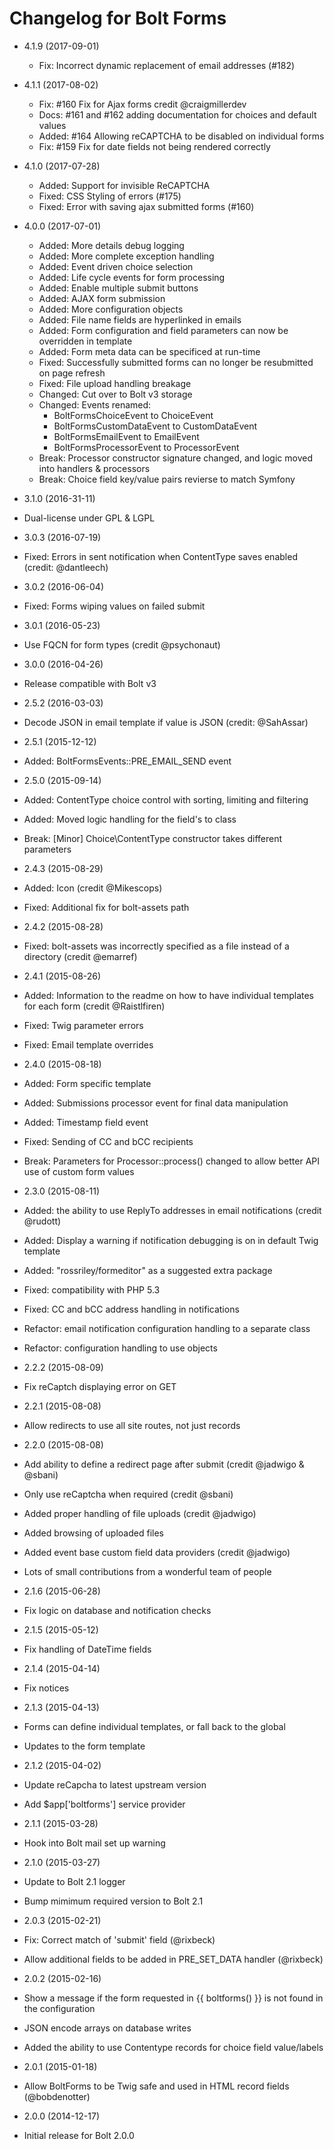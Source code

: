 # Changelog for Bolt Forms

* 4.1.9 (2017-09-01)
  * Fix: Incorrect dynamic replacement of email addresses (#182)

* 4.1.1 (2017-08-02)
  * Fix: #160 Fix for Ajax forms credit @craigmillerdev
  * Docs: #161 and #162 adding documentation for choices and default values
  * Added: #164 Allowing reCAPTCHA to be disabled on individual forms
  * Fix: #159 Fix for date fields not being rendered correctly

* 4.1.0 (2017-07-28)
  * Added: Support for invisible ReCAPTCHA
  * Fixed: CSS Styling of errors (#175)
  * Fixed: Error with saving ajax submitted forms (#160)
 
* 4.0.0 (2017-07-01)
  * Added: More details debug logging
  * Added: More complete exception handling
  * Added: Event driven choice selection
  * Added: Life cycle events for form processing
  * Added: Enable multiple submit buttons
  * Added: AJAX form submission
  * Added: More configuration objects
  * Added: File name fields are hyperlinked in emails
  * Added: Form configuration and field parameters can now be overridden in template
  * Added: Form meta data can be specificed at run-time
  * Fixed: Successfully submitted forms can no longer be resubmitted on page refresh
  * Fixed: File upload handling breakage
  * Changed: Cut over to Bolt v3 storage
  * Changed: Events renamed:
    * BoltFormsChoiceEvent to ChoiceEvent
    * BoltFormsCustomDataEvent to CustomDataEvent
    * BoltFormsEmailEvent to EmailEvent
    * BoltFormsProcessorEvent to ProcessorEvent
  * Break: Processor constructor signature changed, and logic moved into handlers & processors
  * Break: Choice field key/value pairs revierse to match Symfony

* 3.1.0 (2016-31-11)
 * Dual-license under GPL & LGPL

* 3.0.3 (2016-07-19)
 * Fixed: Errors in sent notification when ContentType saves enabled (credit: @dantleech)

* 3.0.2 (2016-06-04)
 * Fixed: Forms wiping values on failed submit

* 3.0.1 (2016-05-23)
 * Use FQCN for form types (credit @psychonaut)

* 3.0.0 (2016-04-26)
 * Release compatible with Bolt v3

* 2.5.2 (2016-03-03)
 * Decode JSON in email template if value is JSON (credit: @SahAssar)

* 2.5.1 (2015-12-12)
 * Added: BoltFormsEvents::PRE_EMAIL_SEND event

* 2.5.0 (2015-09-14)
 * Added: ContentType choice control with sorting, limiting and filtering
 * Added: Moved logic handling for the field's to class
 * Break: [Minor] Choice\ContentType constructor takes different parameters

* 2.4.3 (2015-08-29)
 * Added: Icon (credit @Mikescops)
 * Fixed: Additional fix for bolt-assets path

* 2.4.2 (2015-08-28)
 * Fixed: bolt-assets was incorrectly specified as a file instead of a directory (credit @emarref)

* 2.4.1 (2015-08-26)
 * Added: Information to the readme on how to have individual templates for each form (credit @Raistlfiren)
 * Fixed: Twig parameter errors
 * Fixed: Email template overrides

* 2.4.0 (2015-08-18)
 * Added: Form specific template 
 * Added: Submissions processor event for final data manipulation
 * Added: Timestamp field event
 * Fixed: Sending of CC and bCC recipients
 * Break: Parameters for Processor::process() changed to allow better API use of custom form values

* 2.3.0 (2015-08-11)
 * Added: the ability to use ReplyTo addresses in email notifications (credit @rudott)
 * Added: Display a warning if notification debugging is on in default Twig template 
 * Added: "rossriley/formeditor" as a suggested extra package
 * Fixed: compatibility with PHP 5.3
 * Fixed: CC and bCC address handling in notifications
 * Refactor: email notification configuration handling to a separate class
 * Refactor: configuration handling to use objects

* 2.2.2 (2015-08-09)
 * Fix reCaptch displaying error on GET
 
* 2.2.1 (2015-08-08)
 * Allow redirects to use all site routes, not just records

* 2.2.0 (2015-08-08)

 * Add ability to define a redirect page after submit (credit @jadwigo & @sbani)
 * Only use reCaptcha when required (credit @sbani)
 * Added proper handling of file uploads (credit @jadwigo)
 * Added browsing of uploaded files
 * Added event base custom field data providers (credit @jadwigo)
 * Lots of small contributions from a wonderful team of people
 
* 2.1.6 (2015-06-28)

 * Fix logic on database and notification checks

* 2.1.5 (2015-05-12)

 * Fix handling of DateTime fields

* 2.1.4 (2015-04-14)

 * Fix notices

* 2.1.3 (2015-04-13)

 * Forms can define individual templates, or fall back to the global
 * Updates to the form template 

* 2.1.2 (2015-04-02)

 * Update reCapcha to latest upstream version
 * Add $app['boltforms'] service provider
 
* 2.1.1 (2015-03-28)

 * Hook into Bolt mail set up warning

* 2.1.0 (2015-03-27)

 * Update to Bolt 2.1 logger
 * Bump mimimum required version to Bolt 2.1

* 2.0.3 (2015-02-21)

 * Fix: Correct match of 'submit' field (@rixbeck)
 * Allow additional fields to be added in PRE_SET_DATA handler (@rixbeck)

* 2.0.2 (2015-02-16)

 * Show a message if the form requested in {{ boltforms() }} is not found in the configuration
 * JSON encode arrays on database writes
 * Added the ability to use Contentype records for choice field value/labels

* 2.0.1 (2015-01-18)

 * Allow BoltForms to be Twig safe and used in HTML record fields (@bobdenotter)

* 2.0.0 (2014-12-17)

 * Initial release for Bolt 2.0.0
